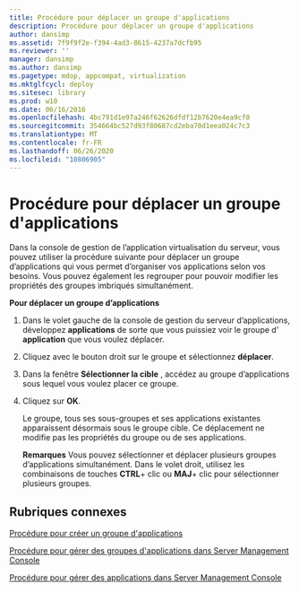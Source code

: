 ```yaml
---
title: Procédure pour déplacer un groupe d'applications
description: Procédure pour déplacer un groupe d'applications
author: dansimp
ms.assetid: 7f9f9f2e-f394-4ad3-8615-4237a7dcfb95
ms.reviewer: ''
manager: dansimp
ms.author: dansimp
ms.pagetype: mdop, appcompat, virtualization
ms.mktglfcycl: deploy
ms.sitesec: library
ms.prod: w10
ms.date: 06/16/2016
ms.openlocfilehash: 4bc791d1e97a246f62626dfdf12b7620e4ea9cf0
ms.sourcegitcommit: 354664bc527d93f80687cd2eba70d1eea024c7c3
ms.translationtype: MT
ms.contentlocale: fr-FR
ms.lasthandoff: 06/26/2020
ms.locfileid: "10806905"
---
```

# Procédure pour déplacer un groupe d'applications


Dans la console de gestion de l’application virtualisation du serveur, vous pouvez utiliser la procédure suivante pour déplacer un groupe d’applications qui vous permet d’organiser vos applications selon vos besoins. Vous pouvez également les regrouper pour pouvoir modifier les propriétés des groupes imbriqués simultanément.

**Pour déplacer un groupe d’applications**

1.  Dans le volet gauche de la console de gestion du serveur d’applications, développez **applications** de sorte que vous puissiez voir le groupe d' **application** que vous voulez déplacer.

2.  Cliquez avec le bouton droit sur le groupe et sélectionnez **déplacer**.

3.  Dans la fenêtre **Sélectionner la cible** , accédez au groupe d’applications sous lequel vous voulez placer ce groupe.

4.  Cliquez sur **OK**.

    Le groupe, tous ses sous-groupes et ses applications existantes apparaissent désormais sous le groupe cible. Ce déplacement ne modifie pas les propriétés du groupe ou de ses applications.

    **Remarques**  Vous pouvez sélectionner et déplacer plusieurs groupes d’applications simultanément. Dans le volet droit, utilisez les combinaisons de touches **CTRL**+ clic ou **MAJ**+ clic pour sélectionner plusieurs groupes.

     

## Rubriques connexes


[Procédure pour créer un groupe d'applications](how-to-create-an-application-group.md)

[Procédure pour gérer des groupes d'applications dans Server Management Console](how-to-manage-application-groups-in-the-server-management-console.md)

[Procédure pour gérer des applications dans Server Management Console](how-to-manage-applications-in-the-server-management-console.md)

 

 





